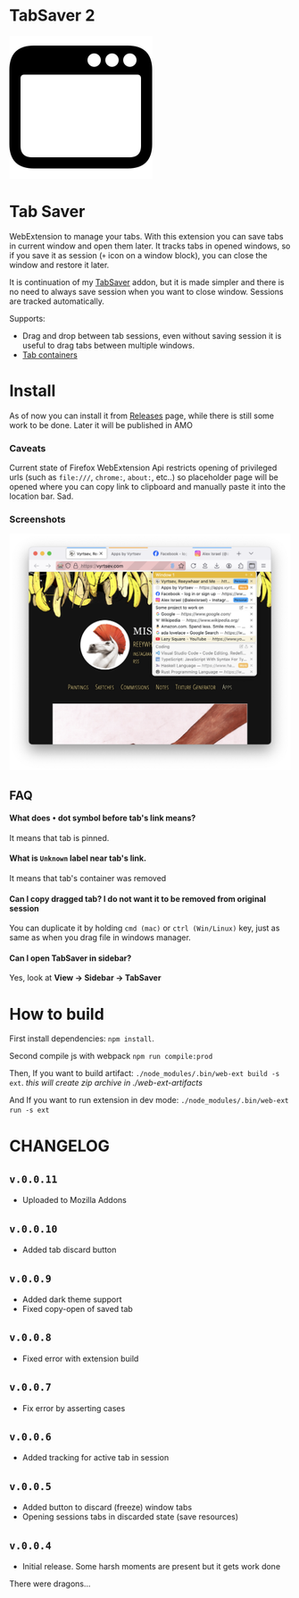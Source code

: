 # TabSaver 2

![Logo](ext/icons/icon.svg)

# Tab Saver

WebExtension to manage your tabs.
With this extension you can save tabs in current window and open them later. It tracks tabs in opened windows, so if you save it as session (`+` icon on a window block), you can close the window and restore it later.

It is continuation of my [TabSaver](https://github.com/Reeywhaar/tabsaver) addon, but it is made simpler and there is no need to always save session when you want to close window. Sessions are tracked automatically.

Supports:

- Drag and drop between tab sessions, even without saving session it is useful to drag tabs between multiple windows.
- [Tab containers](https://support.mozilla.org/en-US/kb/how-use-firefox-containers)

# Install

As of now you can install it from [Releases](https://github.com/Reeywhaar/tabsaver-2/releases/latest) page, while there is still some work to be done. Later it will be published in AMO

<!-- [Install from addons.mozilla.org](https://addons.mozilla.org/en-US/firefox/addon/vyrtsev-tab-saver/) -->

### Caveats

Current state of Firefox WebExtension Api restricts opening of privileged urls (such as `file:///`, `chrome:`, `about:`, etc..) so placeholder page will be opened where you can copy link to clipboard and manually paste it into the location bar. Sad.

### Screenshots

![preview](screenshots/preview.png)

## FAQ

#### What does `•` dot symbol before tab's link means?

It means that tab is pinned.

#### What is `Unknown` label near tab's link.

It means that tab's container was removed

#### Can I copy dragged tab? I do not want it to be removed from original session

You can duplicate it by holding `cmd (mac)` or `ctrl (Win/Linux)` key, just as same as when you drag file in windows manager.

#### Can I open TabSaver in sidebar?

Yes, look at **View -> Sidebar -> TabSaver**

# How to build

First install dependencies: `npm install`.

Second compile js with webpack `npm run compile:prod`

Then, If you want to build artifact: `./node_modules/.bin/web-ext build -s ext`. _this will create zip archive in ./web-ext-artifacts_

And If you want to run extension in dev mode: `./node_modules/.bin/web-ext run -s ext`

# CHANGELOG

## `v.0.0.11`

- Uploaded to Mozilla Addons

## `v.0.0.10`

- Added tab discard button

## `v.0.0.9`

- Added dark theme support
- Fixed copy-open of saved tab

## `v.0.0.8`

- Fixed error with extension build

## `v.0.0.7`

- Fix error by asserting cases

## `v.0.0.6`

- Added tracking for active tab in session

## `v.0.0.5`

- Added button to discard (freeze) window tabs
- Opening sessions tabs in discarded state (save resources)

## `v.0.0.4`

- Initial release. Some harsh moments are present but it gets work done

There were dragons...
